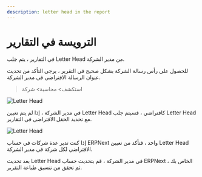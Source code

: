 ```yaml
---
description: letter head in the report
---
```


# الترويسة في التقارير

في التقارير ، يتم جلب Letter Head من مدير الشركة.

للحصول على رأس رسالة الشركة بشكل صحيح في التقرير ، يرجى التأكد من تحديث عنوان الرسالة الافتراضي في مدير الشركة.

> استكشف> محاسبة> شركة

![Letter Head](https://docs.erpnext.com/files/using-print-format.png)

في مدير الشركة ، إذا لم يتم تعيين Letter Head كافتراضي ، فسيتم جلب Letter Head مع تحديد الحقل الافتراضي في التقارير.

![Letter Head](https://docs.erpnext.com/files/using-print-format-1.png)

إذا كنت تدير عدة شركات في حساب ERPNext واحد ، فتأكد من تعيين Letter Head الافتراضي لكل شركة في مدير الشركة.

بعد تحديث Letter Head في مدير الشركة ، قم بتحديث حساب ERPNext الخاص بك ، ثم تحقق من تنسيق طباعة التقرير.
